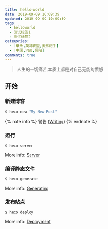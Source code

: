 ```yaml
---
title: hello-world
date: 2019-09-09 10:09:39
updated: 2019-09-09 10:09:39
tags: 
  - helloworld
  - 测试标签1
  - 测试标签2
categories: 
  - [拳头,英雄联盟,麦林炮手]
  - [中国,河南,信阳]
comments: true
---
```


<blockquote class="blockquote-center">人生的一切痛苦,本质上都是对自己无能的愤怒</blockquote>
<!--more-->

## 开始

### 新建博客

``` bash
$ hexo new "My New Post"
```

{% note info %} 警告:([Writing](https://hexo.io/docs/writing.html)) {% endnote %}

### 运行

``` bash
$ hexo server
```

More info: [Server](https://hexo.io/docs/server.html)

### 编译静态文件

``` bash
$ hexo generate
```

More info: [Generating](https://hexo.io/docs/generating.html)

### 发布站点

``` bash
$ hexo deploy
```

More info: [Deployment](https://hexo.io/docs/deployment.html)

